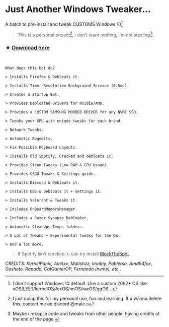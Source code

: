 # Just Another Windows Tweaker...

A batch to pre-install and tweak CUSTOMS Windows 10[^1]
[^1]: I don't support Windows 10 default. Use a custom 20h2+ OS like: xOS/LEET/kernelOS/foxOS/imOS/raxOS/ggOS...

> This is a personal project[^2], i don't want nothing, i'm not stealing[^3].
[^2]: I just doing this for my personal use, fun and learning. If u wanna delete this, contact me on discord @mate.o
[^3]: Maybe i recopile code and tweaks from other people, having credits at the end of the page.

### ★ [Download here](https://github.com/gzmatte/JAWT/releases/download/1/JAWT.bat)


</br> 

```
What does this bat do?

> Installs Firefox & Debloats it.

> Installs Timer Resolution Background Service (0.5ms).

> Creates a Startup Bat.

> Provides Debloated Drivers for Nvidia/AMD.

> Provides a CUSTOM SAMSUNG MODDED DRIVER for any NVME SSD.

> Tweaks your GPU with unique tweaks for each brand.

> Network Tweaks.

> Automatic Regedits.

> Fix Possible Keyboard Layouts.

> Installs Old Spotify, Cracked and debloats it.

> Provides Steam Tweaks (Low RAM & CPU Usage).

> Provides CSGO Tweaks & Settings guide.

> Installs Discord & Debloats it.

> Installs OBS & Debloats it + settings it.

> Installs Valorant & Tweaks it.

> Includes OnBoardMemoryManager.

> Includes a Razer Synapse Debloater.

> Automatic CleanUps Temps folders.

> A Lot of Tweaks + Experimental Tweaks for the OS.

> And a lot more.

```
> If Spotify isn't cracked, u can try install [BlockTheSpot](https://github.com/mrpond/BlockTheSpot).

_CREDITS: KernelPanic, Amitxv, Matishzz, Imribiy, Pablerso, Amd64fox, Gosheto, Rapado, CatGamerOP, Fernando (nvme), etc.._ 

